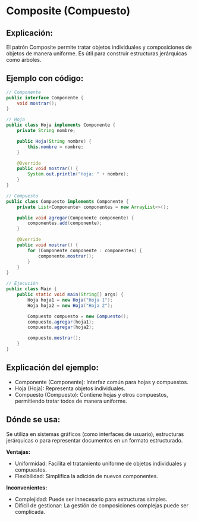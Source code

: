 # Composite (Compuesto)

## Explicación:

El patrón Composite permite tratar objetos individuales y composiciones de objetos de manera uniforme. Es útil para construir estructuras jerárquicas como árboles.

## Ejemplo con código:

```java
// Componente
public interface Componente {
    void mostrar();
}

// Hoja
public class Hoja implements Componente {
    private String nombre;

    public Hoja(String nombre) {
        this.nombre = nombre;
    }

    @Override
    public void mostrar() {
        System.out.println("Hoja: " + nombre);
    }
}

// Compuesto
public class Compuesto implements Componente {
    private List<Componente> componentes = new ArrayList<>();

    public void agregar(Componente componente) {
        componentes.add(componente);
    }

    @Override
    public void mostrar() {
        for (Componente componente : componentes) {
            componente.mostrar();
        }
    }
}

// Ejecución
public class Main {
    public static void main(String[] args) {
        Hoja hoja1 = new Hoja("Hoja 1");
        Hoja hoja2 = new Hoja("Hoja 2");

        Compuesto compuesto = new Compuesto();
        compuesto.agregar(hoja1);
        compuesto.agregar(hoja2);

        compuesto.mostrar();
    }
}
```

## Explicación del ejemplo:

- Componente (Componente): Interfaz común para hojas y compuestos.
- Hoja (Hoja): Representa objetos individuales.
- Compuesto (Compuesto): Contiene hojas y otros compuestos, permitiendo tratar todos de manera uniforme.

## Dónde se usa:

Se utiliza en sistemas gráficos (como interfaces de usuario), estructuras jerárquicas o para representar documentos en un formato estructurado.

**Ventajas:**

- Uniformidad: Facilita el tratamiento uniforme de objetos individuales y compuestos.
- Flexibilidad: Simplifica la adición de nuevos componentes.

**Inconvenientes:**

- Complejidad: Puede ser innecesario para estructuras simples.
- Difícil de gestionar: La gestión de composiciones complejas puede ser complicada.